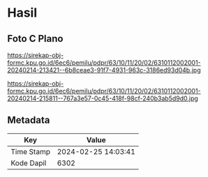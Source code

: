 # Hasil

## Foto C Plano

https://sirekap-obj-formc.kpu.go.id/6ec6/pemilu/pdpr/63/10/11/20/02/6310112002001-20240214-213421--6b8ceae3-91f7-4931-963c-3186ed93d04b.jpg

https://sirekap-obj-formc.kpu.go.id/6ec6/pemilu/pdpr/63/10/11/20/02/6310112002001-20240214-215811--767a3e57-0c45-418f-98cf-240b3ab5d9d0.jpg


## Metadata

| Key        | Value               |
| ---------- | ------------------- |
| Time Stamp | 2024-02-25 14:03:41 |
| Kode Dapil | 6302                |



